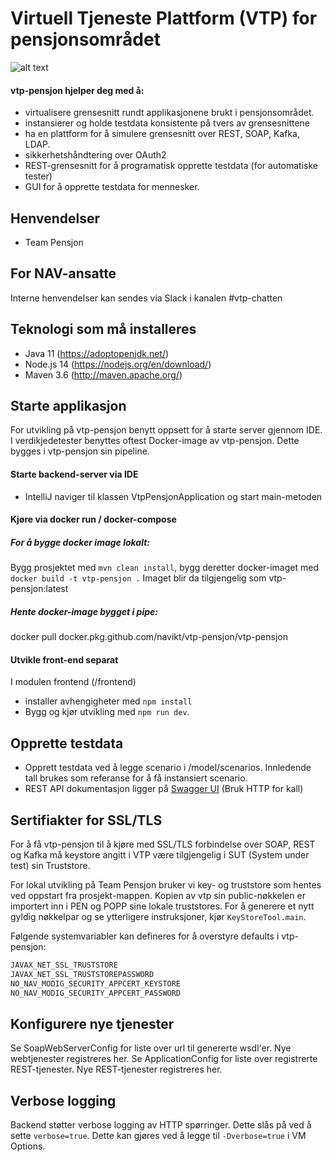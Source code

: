 Virtuell Tjeneste Plattform (VTP) for pensjonsområdet
=================================

![alt text](vtp.png "VTP Logo")


#### vtp-pensjon hjelper deg med å: 
- virtualisere grensesnitt rundt applikasjonene brukt i pensjonsområdet. 
- instansierer og holde testdata konsistente på tvers av grensesnittene
- ha en plattform for å simulere grensesnitt over REST, SOAP, Kafka, LDAP.
- sikkerhetshåndtering over OAuth2
- REST-grensesnitt for å programatisk opprette testdata (for automatiske tester) 
- GUI for å opprette testdata for mennesker.

## Henvendelser
- Team Pensjon

## For NAV-ansatte
Interne henvendelser kan sendes via Slack i kanalen #vtp-chatten

## Teknologi som må installeres
- Java 11 (https://adoptopenjdk.net/)
- Node.js 14 (https://nodejs.org/en/download/)
- Maven 3.6 (http://maven.apache.org/)

## Starte applikasjon
For utvikling på vtp-pensjon benytt oppsett for å starte server gjennom IDE.
I verdikjedetester benyttes oftest Docker-image av vtp-pensjon. Dette bygges i vtp-pensjon sin pipeline. 

#### Starte backend-server via IDE
* IntelliJ naviger til klassen VtpPensjonApplication og start main-metoden

#### Kjøre via docker run / docker-compose
##### For å bygge docker image lokalt: 
Bygg prosjektet med `mvn clean install`, bygg deretter docker-imaget med `docker build -t vtp-pensjon .` 
Imaget blir da tilgjengelig som vtp-pensjon:latest

##### Hente docker-image bygget i pipe: 
docker pull docker.pkg.github.com/navikt/vtp-pensjon/vtp-pensjon

#### Utvikle front-end separat
I modulen frontend (/frontend)
* installer avhengigheter med `npm install`
* Bygg og kjør utvikling med `npm run dev`.

## Opprette testdata 
* Opprett testdata ved å legge scenario i /model/scenarios. Innledende tall brukes som referanse for å få instansiert scenario.
* REST API dokumentasjon ligger på [Swagger UI](http://localhost:8060/rest/swagger-ui/index.html)  (Bruk HTTP for kall)


## Sertifiakter for SSL/TLS
For å få vtp-pensjon til å kjøre med SSL/TLS forbindelse over SOAP, REST og Kafka må keystore angitt i VTP være tilgjengelig i SUT (System under test) sin Truststore. 

For lokal utvikling på Team Pensjon bruker vi key- og truststore som hentes ved oppstart fra prosjekt-mappen. 
Kopien av vtp sin public-nøkkelen er importert inn i PEN og POPP sine lokale truststores.
For å generere et nytt gyldig nøkkelpar og   se ytterligere instruksjoner, kjør `KeyStoreTool.main`.

Følgende systemvariabler kan defineres for å overstyre defaults i vtp-pensjon: 

```bash
JAVAX_NET_SSL_TRUSTSTORE
JAVAX_NET_SSL_TRUSTSTOREPASSWORD
NO_NAV_MODIG_SECURITY_APPCERT_KEYSTORE
NO_NAV_MODIG_SECURITY_APPCERT_PASSWORD
```

## Konfigurere nye tjenester
Se SoapWebServerConfig for liste over url til genererte wsdl'er. Nye webtjenester registreres her. 
Se ApplicationConfig for liste over registrerte REST-tjenester. Nye REST-tjenester registreres her.     


## Verbose logging

Backend støtter verbose logging av HTTP spørringer. Dette slås på ved å sette `verbose=true`. Dette kan
gjøres ved å legge til `-Dverbose=true` i VM Options.
